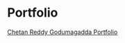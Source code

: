 # Portfolio

[Chetan Reddy Godumagadda Portfolio](https://stackblitz.com/~/github.com/ChetanReddyG/sb1-wwbfgayv)
